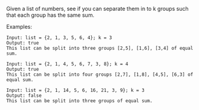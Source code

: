 Given a list of numbers, see if you can separate them in to k groups such that each group has the same sum.  

Examples:
```
Input: list = {2, 1, 3, 5, 6, 4}; k = 3
Output: true
This list can be split into three groups [2,5], [1,6], [3,4] of equal sum.

Input: list = {2, 1, 4, 5, 6, 7, 3, 8}; k = 4
Output: true
This list can be split into four groups [2,7], [1,8], [4,5], [6,3] of equal sum.

Input: list = {2, 1, 14, 5, 6, 16, 21, 3, 9}; k = 3
Output: false
This list can be split into three groups of equal sum.
```
